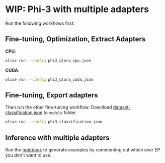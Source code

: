# WIP: Phi-3 with multiple adapters
Run the following workflows first:

## Fine-tuning, Optimization, Extract Adapters
**CPU**:
```bash
olive run --config phi3_qlora_cpu.json
```

**CUDA**:
```bash
olive run --config phi3_qlora_cuda.json
```

## Fine-tuning, Export adapters
Then run the other fine-tuning workflow:
Download [dataset-classification.json](https://github.com/samuel100/phi-ft/blob/master/dataset/dataset-classification.json) to `models` folder.

```bash
olive run --config phi3_classification.json
```

## Inference with multiple adapters
Run the [notebook](generation.ipynb) to generate examples by commenting out which ever EP you don't want to use.

